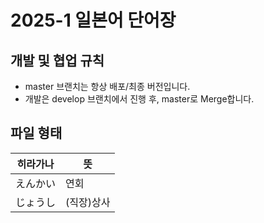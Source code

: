 # 2025-1 일본어 단어장

## 개발 및 협업 규칙
- master 브랜치는 항상 배포/최종 버전입니다.
- 개발은 develop 브랜치에서 진행 후, master로 Merge합니다.

## 파일 형태
| 히라가나  | 뜻         |
| --------- | ---------  |
| えんかい  | 연회        |
| じょうし  | (직장)상사  |
